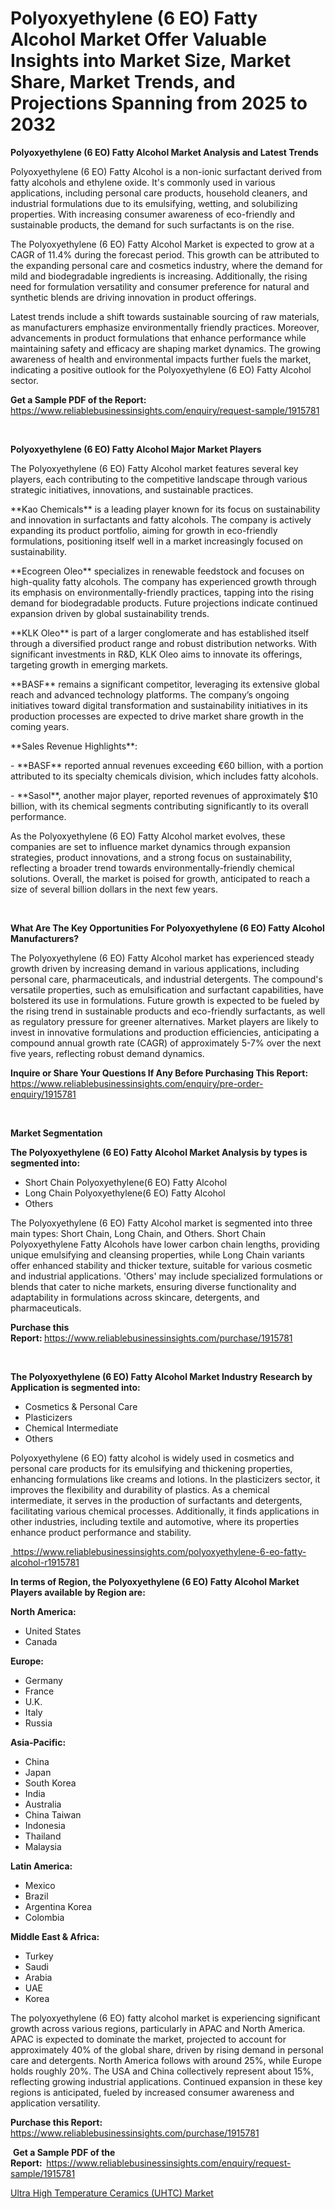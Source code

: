 <p><h1>Polyoxyethylene (6 EO) Fatty Alcohol Market Offer Valuable Insights into Market Size, Market Share, Market Trends, and Projections Spanning from 2025 to 2032</h1></p><p><strong>Polyoxyethylene (6 EO) Fatty Alcohol Market Analysis and Latest Trends</strong></p>
<p><p>Polyoxyethylene (6 EO) Fatty Alcohol is a non-ionic surfactant derived from fatty alcohols and ethylene oxide. It's commonly used in various applications, including personal care products, household cleaners, and industrial formulations due to its emulsifying, wetting, and solubilizing properties. With increasing consumer awareness of eco-friendly and sustainable products, the demand for such surfactants is on the rise.</p><p>The Polyoxyethylene (6 EO) Fatty Alcohol Market is expected to grow at a CAGR of 11.4% during the forecast period. This growth can be attributed to the expanding personal care and cosmetics industry, where the demand for mild and biodegradable ingredients is increasing. Additionally, the rising need for formulation versatility and consumer preference for natural and synthetic blends are driving innovation in product offerings.</p><p>Latest trends include a shift towards sustainable sourcing of raw materials, as manufacturers emphasize environmentally friendly practices. Moreover, advancements in product formulations that enhance performance while maintaining safety and efficacy are shaping market dynamics. The growing awareness of health and environmental impacts further fuels the market, indicating a positive outlook for the Polyoxyethylene (6 EO) Fatty Alcohol sector.</p></p>
<p><strong>Get a Sample PDF of the Report:&nbsp;</strong> <a href="https://www.reliablebusinessinsights.com/enquiry/request-sample/1915781?utm_campaign=1117&utm_medium=2&utm_source=Github&utm_content=ia&utm_term=04022025&utm_id=polyoxyethylene-6-eo-fatty-alcohol">https://www.reliablebusinessinsights.com/enquiry/request-sample/1915781</a></p>
<p>&nbsp;</p>
<p><strong>Polyoxyethylene (6 EO) Fatty Alcohol Major Market Players</strong></p>
<p><p>The Polyoxyethylene (6 EO) Fatty Alcohol market features several key players, each contributing to the competitive landscape through various strategic initiatives, innovations, and sustainable practices.</p><p>**Kao Chemicals** is a leading player known for its focus on sustainability and innovation in surfactants and fatty alcohols. The company is actively expanding its product portfolio, aiming for growth in eco-friendly formulations, positioning itself well in a market increasingly focused on sustainability.</p><p>**Ecogreen Oleo** specializes in renewable feedstock and focuses on high-quality fatty alcohols. The company has experienced growth through its emphasis on environmentally-friendly practices, tapping into the rising demand for biodegradable products. Future projections indicate continued expansion driven by global sustainability trends.</p><p>**KLK Oleo** is part of a larger conglomerate and has established itself through a diversified product range and robust distribution networks. With significant investments in R&D, KLK Oleo aims to innovate its offerings, targeting growth in emerging markets.</p><p>**BASF** remains a significant competitor, leveraging its extensive global reach and advanced technology platforms. The company’s ongoing initiatives toward digital transformation and sustainability initiatives in its production processes are expected to drive market share growth in the coming years.</p><p>**Sales Revenue Highlights**: </p><p>- **BASF** reported annual revenues exceeding €60 billion, with a portion attributed to its specialty chemicals division, which includes fatty alcohols.</p><p>- **Sasol**, another major player, reported revenues of approximately $10 billion, with its chemical segments contributing significantly to its overall performance.</p><p>As the Polyoxyethylene (6 EO) Fatty Alcohol market evolves, these companies are set to influence market dynamics through expansion strategies, product innovations, and a strong focus on sustainability, reflecting a broader trend towards environmentally-friendly chemical solutions. Overall, the market is poised for growth, anticipated to reach a size of several billion dollars in the next few years.</p></p>
<p>&nbsp;</p>
<p><strong>What Are The Key Opportunities For Polyoxyethylene (6 EO) Fatty Alcohol Manufacturers?</strong></p>
<p><p>The Polyoxyethylene (6 EO) Fatty Alcohol market has experienced steady growth driven by increasing demand in various applications, including personal care, pharmaceuticals, and industrial detergents. The compound's versatile properties, such as emulsification and surfactant capabilities, have bolstered its use in formulations. Future growth is expected to be fueled by the rising trend in sustainable products and eco-friendly surfactants, as well as regulatory pressure for greener alternatives. Market players are likely to invest in innovative formulations and production efficiencies, anticipating a compound annual growth rate (CAGR) of approximately 5-7% over the next five years, reflecting robust demand dynamics.</p></p>
<p><strong>Inquire or Share Your Questions If Any Before Purchasing This Report:</strong> <a href="https://www.reliablebusinessinsights.com/enquiry/pre-order-enquiry/1915781?utm_campaign=1117&utm_medium=2&utm_source=Github&utm_content=ia&utm_term=04022025&utm_id=polyoxyethylene-6-eo-fatty-alcohol">https://www.reliablebusinessinsights.com/enquiry/pre-order-enquiry/1915781</a></p>
<p>&nbsp;</p>
<p><strong>Market Segmentation</strong></p>
<p><strong>The Polyoxyethylene (6 EO) Fatty Alcohol Market Analysis by types is segmented into:</strong></p>
<p><ul><li>Short Chain Polyoxyethylene(6 EO) Fatty Alcohol</li><li>Long Chain Polyoxyethylene(6 EO) Fatty Alcohol</li><li>Others</li></ul></p>
<p><p>The Polyoxyethylene (6 EO) Fatty Alcohol market is segmented into three main types: Short Chain, Long Chain, and Others. Short Chain Polyoxyethylene Fatty Alcohols have lower carbon chain lengths, providing unique emulsifying and cleansing properties, while Long Chain variants offer enhanced stability and thicker texture, suitable for various cosmetic and industrial applications. 'Others' may include specialized formulations or blends that cater to niche markets, ensuring diverse functionality and adaptability in formulations across skincare, detergents, and pharmaceuticals.</p></p>
<p><strong>Purchase this Report:&nbsp;</strong><a href="https://www.reliablebusinessinsights.com/purchase/1915781?utm_campaign=1117&utm_medium=2&utm_source=Github&utm_content=ia&utm_term=04022025&utm_id=polyoxyethylene-6-eo-fatty-alcohol">https://www.reliablebusinessinsights.com/purchase/1915781</a></p>
<p>&nbsp;</p>
<p><strong>The Polyoxyethylene (6 EO) Fatty Alcohol Market Industry Research by Application is segmented into:</strong></p>
<p><ul><li>Cosmetics & Personal Care</li><li>Plasticizers</li><li>Chemical Intermediate</li><li>Others</li></ul></p>
<p><p>Polyoxyethylene (6 EO) fatty alcohol is widely used in cosmetics and personal care products for its emulsifying and thickening properties, enhancing formulations like creams and lotions. In the plasticizers sector, it improves the flexibility and durability of plastics. As a chemical intermediate, it serves in the production of surfactants and detergents, facilitating various chemical processes. Additionally, it finds applications in other industries, including textile and automotive, where its properties enhance product performance and stability.</p></p>
<p><a href="https://www.reliablebusinessinsights.com/polyoxyethylene-6-eo-fatty-alcohol-r1915781?utm_campaign=1117&utm_medium=2&utm_source=Github&utm_content=ia&utm_term=04022025&utm_id=polyoxyethylene-6-eo-fatty-alcohol">&nbsp;https://www.reliablebusinessinsights.com/polyoxyethylene-6-eo-fatty-alcohol-r1915781</a></p>
<p><strong>In terms of Region, the Polyoxyethylene (6 EO) Fatty Alcohol Market Players available by Region are:</strong></p>
<p>
    <p> <strong> North America: </strong>
        <ul>
            <li>United States</li>
            <li>Canada</li>
        </ul>
        </p> 
    <p> <strong> Europe: </strong>
        <ul>
            <li>Germany</li>
            <li>France</li>
            <li>U.K.</li>
            <li>Italy</li>
            <li>Russia</li>
        </ul>
        </p> 
    <p> <strong> Asia-Pacific: </strong>
        <ul>
            <li>China</li>
            <li>Japan</li>
            <li>South Korea</li>
            <li>India</li>
            <li>Australia</li>
            <li>China Taiwan</li>
            <li>Indonesia</li>
            <li>Thailand</li>
            <li>Malaysia</li>
        </ul>
        </p> 
    <p> <strong> Latin America: </strong>
        <ul>
            <li>Mexico</li>
            <li>Brazil</li>
            <li>Argentina Korea</li>
            <li>Colombia</li>
        </ul>
        </p> 
    <p> <strong> Middle East & Africa: </strong>
        <ul>
            <li>Turkey</li>
            <li>Saudi</li>
            <li>Arabia</li>
            <li>UAE</li>
            <li>Korea</li>
        </ul>
    </p>
    </p>
<p><p>The polyoxyethylene (6 EO) fatty alcohol market is experiencing significant growth across various regions, particularly in APAC and North America. APAC is expected to dominate the market, projected to account for approximately 40% of the global share, driven by rising demand in personal care and detergents. North America follows with around 25%, while Europe holds roughly 20%. The USA and China collectively represent about 15%, reflecting growing industrial applications. Continued expansion in these key regions is anticipated, fueled by increased consumer awareness and application versatility.</p></p>
<p><strong>Purchase this Report: </strong><a href="https://www.reliablebusinessinsights.com/purchase/1915781?utm_campaign=1117&utm_medium=2&utm_source=Github&utm_content=ia&utm_term=04022025&utm_id=polyoxyethylene-6-eo-fatty-alcohol">https://www.reliablebusinessinsights.com/purchase/1915781</a></p>
<p>&nbsp;<strong>Get a Sample PDF of the Report:&nbsp;&nbsp;</strong><a href="https://www.reliablebusinessinsights.com/enquiry/request-sample/1915781?utm_campaign=1117&utm_medium=2&utm_source=Github&utm_content=ia&utm_term=04022025&utm_id=polyoxyethylene-6-eo-fatty-alcohol">https://www.reliablebusinessinsights.com/enquiry/request-sample/1915781</a></p>
<p><strong></strong></p>
<p><p><a href="https://github.com/indrystar/Market-Research-Report-List-5/blob/main/ultra-high-temperature-ceramics-uhtc-market.md?utm_campaign=1117&utm_medium=2&utm_source=Github&utm_content=ia&utm_term=04022025&utm_id=polyoxyethylene-6-eo-fatty-alcohol">Ultra High Temperature Ceramics (UHTC) Market</a></p></p>